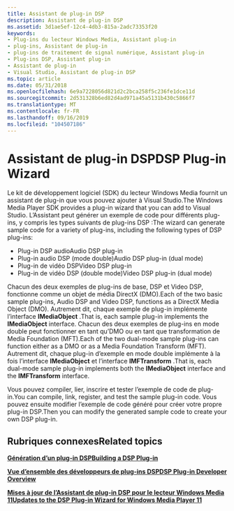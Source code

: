 ```yaml
---
title: Assistant de plug-in DSP
description: Assistant de plug-in DSP
ms.assetid: 3d1ae5ef-12c4-4db3-815a-2adc73353f20
keywords:
- Plug-ins du lecteur Windows Media, Assistant plug-in
- plug-ins, Assistant de plug-in
- plug-ins de traitement de signal numérique, Assistant plug-in
- Plug-ins DSP, Assistant plug-in
- Assistant de plug-in
- Visual Studio, Assistant de plug-in DSP
ms.topic: article
ms.date: 05/31/2018
ms.openlocfilehash: 6e9a7228056d821d2c2bca258f5c236fe1dce11d
ms.sourcegitcommit: 2d531328b6ed82d4ad971a45a5131b430c5866f7
ms.translationtype: MT
ms.contentlocale: fr-FR
ms.lasthandoff: 09/16/2019
ms.locfileid: "104507186"
---
```

# <a name="dsp-plug-in-wizard"></a><span data-ttu-id="e520e-109">Assistant de plug-in DSP</span><span class="sxs-lookup"><span data-stu-id="e520e-109">DSP Plug-in Wizard</span></span>

<span data-ttu-id="e520e-110">Le kit de développement logiciel (SDK) du lecteur Windows Media fournit un assistant de plug-in que vous pouvez ajouter à Visual Studio.</span><span class="sxs-lookup"><span data-stu-id="e520e-110">The Windows Media Player SDK provides a plug-in wizard that you can add to Visual Studio.</span></span> <span data-ttu-id="e520e-111">L’Assistant peut générer un exemple de code pour différents plug-ins, y compris les types suivants de plug-ins DSP :</span><span class="sxs-lookup"><span data-stu-id="e520e-111">The wizard can generate sample code for a variety of plug-ins, including the following types of DSP plug-ins:</span></span>

-   <span data-ttu-id="e520e-112">Plug-in DSP audio</span><span class="sxs-lookup"><span data-stu-id="e520e-112">Audio DSP plug-in</span></span>
-   <span data-ttu-id="e520e-113">Plug-in audio DSP (mode double)</span><span class="sxs-lookup"><span data-stu-id="e520e-113">Audio DSP plug-in (dual mode)</span></span>
-   <span data-ttu-id="e520e-114">Plug-in de vidéo DSP</span><span class="sxs-lookup"><span data-stu-id="e520e-114">Video DSP plug-in</span></span>
-   <span data-ttu-id="e520e-115">Plug-in de vidéo DSP (double mode)</span><span class="sxs-lookup"><span data-stu-id="e520e-115">Video DSP plug-in (dual mode)</span></span>

<span data-ttu-id="e520e-116">Chacun des deux exemples de plug-ins de base, DSP et Video DSP, fonctionne comme un objet de média DirectX (DMO).</span><span class="sxs-lookup"><span data-stu-id="e520e-116">Each of the two basic sample plug-ins, Audio DSP and Video DSP, functions as a DirectX Media Object (DMO).</span></span> <span data-ttu-id="e520e-117">Autrement dit, chaque exemple de plug-in implémente l’interface **IMediaObject** .</span><span class="sxs-lookup"><span data-stu-id="e520e-117">That is, each sample plug-in implements the **IMediaObject** interface.</span></span> <span data-ttu-id="e520e-118">Chacun des deux exemples de plug-ins en mode double peut fonctionner en tant qu’DMO ou en tant que transformation de Media Foundation (MFT).</span><span class="sxs-lookup"><span data-stu-id="e520e-118">Each of the two dual-mode sample plug-ins can function either as a DMO or as a Media Foundation Transform (MFT).</span></span> <span data-ttu-id="e520e-119">Autrement dit, chaque plug-in d’exemple en mode double implémente à la fois l’interface **IMediaObject** et l’interface **IMFTransform** .</span><span class="sxs-lookup"><span data-stu-id="e520e-119">That is, each dual-mode sample plug-in implements both the **IMediaObject** interface and the **IMFTransform** interface.</span></span>

<span data-ttu-id="e520e-120">Vous pouvez compiler, lier, inscrire et tester l’exemple de code de plug-in.</span><span class="sxs-lookup"><span data-stu-id="e520e-120">You can compile, link, register, and test the sample plug-in code.</span></span> <span data-ttu-id="e520e-121">Vous pouvez ensuite modifier l’exemple de code généré pour créer votre propre plug-in DSP.</span><span class="sxs-lookup"><span data-stu-id="e520e-121">Then you can modify the generated sample code to create your own DSP plug-in.</span></span>

## <a name="related-topics"></a><span data-ttu-id="e520e-122">Rubriques connexes</span><span class="sxs-lookup"><span data-stu-id="e520e-122">Related topics</span></span>

<dl> <dt>

[<span data-ttu-id="e520e-123">**Génération d’un plug-in DSP**</span><span class="sxs-lookup"><span data-stu-id="e520e-123">**Building a DSP Plug-in**</span></span>](building-a-dsp-plug-in.md)
</dt> <dt>

[<span data-ttu-id="e520e-124">**Vue d’ensemble des développeurs de plug-ins DSP**</span><span class="sxs-lookup"><span data-stu-id="e520e-124">**DSP Plug-in Developer Overview**</span></span>](dsp-plug-in-developer-overview.md)
</dt> <dt>

[<span data-ttu-id="e520e-125">**Mises à jour de l’Assistant de plug-in DSP pour le lecteur Windows Media 11**</span><span class="sxs-lookup"><span data-stu-id="e520e-125">**Updates to the DSP Plug-in Wizard for Windows Media Player 11**</span></span>](updates-to-the-dsp-plug-in-wizard-for-windows-media-player-11.md)
</dt> </dl>

 

 




